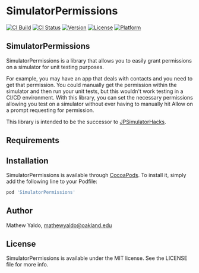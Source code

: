 # SimulatorPermissions

[![CI Build](https://github.com/MathewYaldo/SimulatorPermissions/workflows/CI%20Build/badge.svg)](https://github.com/MathewYaldo/SimulatorPermissions/)
[![CI Status](https://img.shields.io/travis/MathewYaldo/SimulatorPermissions.svg?style=flat)](https://travis-ci.org/MathewYaldo/SimulatorPermissions)
[![Version](https://img.shields.io/cocoapods/v/SimulatorPermissions.svg?style=flat)](https://cocoapods.org/pods/SimulatorPermissions)
[![License](https://img.shields.io/cocoapods/l/SimulatorPermissions.svg?style=flat)](https://cocoapods.org/pods/SimulatorPermissions)
[![Platform](https://img.shields.io/cocoapods/p/SimulatorPermissions.svg?style=flat)](https://cocoapods.org/pods/SimulatorPermissions)

## SimulatorPermissions

SimulatorPermissions is a library that allows you to easily grant permissions on a simulator for unit testing purposes. 

For example, you may have an app that deals with contacts and you need to get that permission. You could manually get the permission within the simulator and then run your unit tests, but this wouldn't work testing in a CI/CD environment. With this library, you can set the necessary permissions allowing you test on a simulator without ever having to manually hit Allow on a prompt requesting for permission.

This library is intended to be the successor to [JPSimulatorHacks](https://github.com/plu/JPSimulatorHacks). 

## Requirements

## Installation

SimulatorPermissions is available through [CocoaPods](https://cocoapods.org). To install
it, simply add the following line to your Podfile:

```ruby
pod 'SimulatorPermissions'
```

## Author

Mathew Yaldo, mathewyaldo@oakland.edu

## License

SimulatorPermissions is available under the MIT license. See the LICENSE file for more info.
